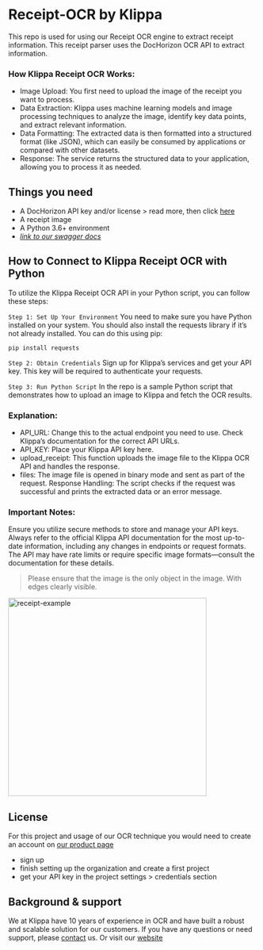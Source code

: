 # Receipt-OCR by Klippa
This repo is used for using our Receipt OCR engine to extract receipt information.
This receipt parser uses the DocHorizon OCR API to extract information.

### How Klippa Receipt OCR Works:

- Image Upload: You first need to upload the image of the receipt you want to process.
- Data Extraction: Klippa uses machine learning models and image processing techniques to analyze the image, identify key data points, and extract relevant information.
- Data Formatting: The extracted data is then formatted into a structured format (like JSON), which can easily be consumed by applications or compared with other datasets.
- Response: The service returns the structured data to your application, allowing you to process it as needed.

## Things you need
- A DocHorizon API key and/or license > read more, then click [here](#license)
- A receipt image
- A Python 3.6+ environment
- [_link to our swagger docs_](https://dochorizon.klippa.com/api/swagger#/)

## How to Connect to Klippa Receipt OCR with Python
To utilize the Klippa Receipt OCR API in your Python script, you can follow these steps:

`Step 1: Set Up Your Environment`
You need to make sure you have Python installed on your system. You should also install the requests library if it’s not already installed. You can do this using pip:

```pip install requests```

`Step 2: Obtain Credentials`
Sign up for Klippa’s services and get your API key. This key will be required to authenticate your requests.

`Step 3: Run Python Script`
In the repo is a sample Python script that demonstrates how to upload an image to Klippa and fetch the OCR results.


### Explanation:
- API_URL: Change this to the actual endpoint you need to use. Check Klippa’s documentation for the correct API URLs.
- API_KEY: Place your Klippa API key here.
- upload_receipt: This function uploads the image file to the Klippa OCR API and handles the response.
- files: The image file is opened in binary mode and sent as part of the request.
  Response Handling: The script checks if the request was successful and prints the extracted data or an error message.

### Important Notes:
Ensure you utilize secure methods to store and manage your API keys.
Always refer to the official Klippa API documentation for the most up-to-date information, including any changes in endpoints or request formats.
The API may have rate limits or require specific image formats—consult the documentation for these details.

>Please ensure that the image is the only object in the image. With edges clearly visible.

<img src="/images/receipt-example-github.jpg" alt="receipt-example" width="400" height="400">

## License
For this project and usage of our OCR technique you would need to create an account
on [our product page](https://dochorizon.klippa.com/)
* sign up
* finish setting up the organization and create a first project
* get your API key in the project settings > credentials section

## Background & support
We at Klippa have 10 years of experience in OCR and have built a robust and scalable solution for our customers.
If you have any questions or need support, please [contact](mailto:dochorizon-support@klippa.com) us.
Or visit our [website](https://klippa.com/)